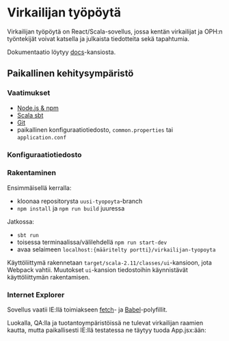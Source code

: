 # Virkailijan työpöytä

Virkailijan työpöytä on React/Scala-sovellus, jossa kentän virkailijat ja OPH:n työntekijät
voivat katsella ja julkaista tiedotteita sekä tapahtumia.

Dokumentaatio löytyy [docs](docs)-kansiosta.

## Paikallinen kehitysympäristö

### Vaatimukset

- [Node.js & npm](https://nodejs.org/en/)
- [Scala sbt](http://www.scala-sbt.org/)
- [Git](https://git-scm.com/)
- paikallinen konfiguraatiotiedosto, `common.properties` tai `application.conf`

### Konfiguraatiotiedosto

### Rakentaminen

Ensimmäisellä kerralla:
- kloonaa repositorysta `uusi-tyopoyta`-branch
- `npm install` ja `npm run build` juuressa

Jatkossa:
- `sbt run`
- toisessa terminaalissa/välilehdellä `npm run start-dev` 
- avaa selaimeen `localhost:{määritelty portti}/virkailijan-tyopoyta`

Käyttöliittymä rakennetaan `target/scala-2.11/classes/ui`-kansioon, jota Webpack
vahtii. Muutokset `ui`-kansion tiedostoihin käynnistävät käyttöliittymän rakentamisen.

### Internet Explorer

Sovellus vaatii IE:llä toimiakseen [fetch](https://github.com/github/fetch)- 
ja [Babel](https://babeljs.io/docs/usage/polyfill/)-polyfillit.

Luokalla, QA:lla ja tuotantoympäristöissä ne tulevat virkailijan raamien kautta, mutta
paikallisesti IE:llä testatessa ne täytyy tuoda App.jsx:ään:

